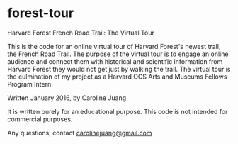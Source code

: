 # forest-tour
Harvard Forest French Road Trail: The Virtual Tour

This is the code for an online virtual tour of Harvard Forest's newest trail, the French Road Trail.
The purpose of the virtual tour is to engage an online audience and connect them with historical and scientific
information from Harvard Forest they would not get just by walking the trail. The virtual tour is the culmination
of my project as a Harvard OCS Arts and Museums Fellows Program Intern.

Written January 2016, by Caroline Juang

It is written purely for an educational purpose. This code is not intended for commercial purposes.

Any questions, contact carolinejuang@gmail.com

